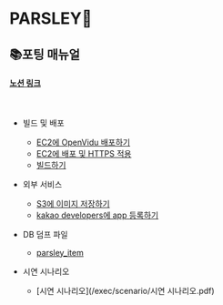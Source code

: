 
# PARSLEY🌿 

## 📚포팅 매뉴얼

#### [노션 링크](https://a604-parsley.notion.site/812f688f107241cfbdb23477b7230e75?v=b360c39e96de47b299f263b29effe916)

<br/>

* 빌드 및 배포
    * [EC2에 OpenVidu 배포하기](/exec/build_release/EC2에_OpenVidu_배포하기.pdf)
    * [EC2에 배포 및 HTTPS 적용](/exec/build_release/EC2에_배포_및_HTTPS_적용.pdf)
    * [빌드하기](exec/build_release/빌드하기.pdf)

* 외부 서비스
    * [S3에 이미지 저장하기](/exec/external_service/S3에_이미지_저장하기.pdf)
    * [kakao developers에 app 등록하기](/exec/external_service/kakao_developers에_app_등록하기.pdf)

* DB 덤프 파일
    * [parsley_item](/exec/dump/parsley-item.sql)

* 시연 시나리오
    * [시연 시나리오](/exec/scenario/시연 시나리오.pdf)
